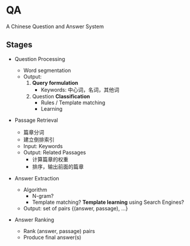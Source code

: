 # QA
A Chinese Question and Answer System

## Stages

- Question Processing
    - Word segmentation
    - Output:
        1. **Query formulation**
            - Keywords: 中心词，名词，其他词
        2. Question **Classification**
            - Rules / Template matching
            - Learning

- Passage Retrieval
    - 篇章分词
    - 建立倒排索引
    - Input: Keywords
    - Output: Related Passages
        - 计算篇章的权重
        - 排序，输出前面的篇章

- Answer Extraction
    - Algorithm
        - N-gram?
        - Template matching? **Template learning** using Search Engines?
    - Output: set of pairs {(answer, passage), ...}

- Answer Ranking
    - Rank (answer, passage) pairs
    - Produce final answer(s)
